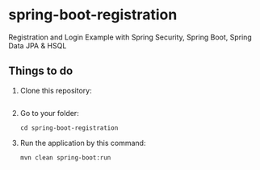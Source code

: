 # spring-boot-registration
Registration and Login Example with Spring Security, Spring Boot, Spring Data JPA &amp; HSQL

## Things to do
1. Clone this repository:
    ```
   
    ```
2. Go to your folder:
    ```
    cd spring-boot-registration
    ```
3. Run the application by this command:
    ```
    mvn clean spring-boot:run
    ```

